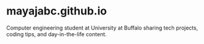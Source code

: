 # mayajabc.github.io
Computer engineering student at University at Buffalo sharing tech projects, coding tips, and day-in-the-life content.
